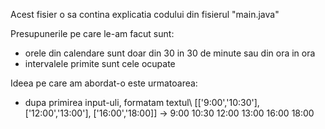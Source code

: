 Acest fisier o sa contina explicatia codului din fisierul "main.java"

Presupunerile pe care le-am facut sunt:
  - orele din calendare sunt doar din 30 in 30 de minute sau din ora in ora
  - intervalele primite sunt cele ocupate
  
Ideea pe care am abordat-o este urmatoarea:
  - dupa primirea input-uli, formatam textul\ [['9:00','10:30'], ['12:00','13:00'], ['16:00','18:00]] &rarr; 9:00 10:30 12:00 13:00 16:00 18:00
